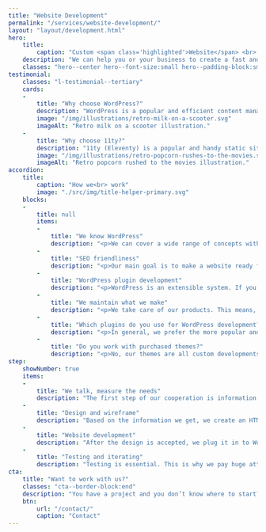 ```yaml
---
title: "Website Development"
permalink: "/services/website-development/"
layout: "layout/development.html"
hero:
    title:
        caption: "Custom <span class='highlighted'>Website</span> <br> Development"
    description: "We can help you or your business to create a fast and easy-to-use WordPress or static site."
    classes: "hero--center hero--font-size:small hero--padding-block:small"
testimonial:
    classes: "l-testimonial--tertiary"
    cards:
    -
        title: "Why choose WordPress?"
        description: "WordPress is a popular and efficient content management system (CMS), which provides a great platform for smaller or bigger sites. Its great advantage is the continuous development and its flexibility."
        image: "/img/illustrations/retro-milk-on-a-scooter.svg"
        imageAlt: "Retro milk on a scooter illustration."
    -
        title: "Why choose 11ty?"
        description: "11ty (Eleventy) is a popular and handy static site generator. Using it, we can create high performant and secure websites with optional content management system."
        image: "/img/illustrations/retro-popcorn-rushes-to-the-movies.svg"
        imageAlt: "Retro popcorn rushed to the movies illustration."
accordion:
    title:
        caption: "How we<br> work"
        image: "./src/img/title-helper-primary.svg"
    blocks:
    -
        title: null
        items:
        -
            title: "We know WordPress"
            description: "<p>We can cover a wide range of concepts with WordPress. From a simple portfolio site to a complex webshop.</p><p>WordPress is great when it's used for what it's made for. We try use less, yet more reliable plugins.</p>"
        -
            title: "SEO friendliness"
            description: "<p>Our main goal is to make a website ready for SEO. This means that your PageSpeed metrics will be in the top green section.</p>"
        -
            title: "WordPress plugin development"
            description: "<p>WordPress is an extensible system. If you need a custom plugin, we can help you.</p><p>We made WooCommerce plugins – such as OTP SimplePay gateway, DHL shipping, and various native WordPress plugins as well. As we see, development is often about extending the current functionality.</p><p>At this point, it’s important to note, there are needs that WordPress can’t serve perfectly. If your need is unique and requires lots of support in the longer term, we recommend considering <a href='/services/application-development/'>application development</a>.</p>"
        -
            title: "We maintain what we make"
            description: "<p>We take care of our products. This means, we do maintenance and support the end-product. If it’s about a third party product, then we rarely do maintenance.</p>"
        -
            title: "Which plugins do you use for WordPress development?"
            description: "<p>In general, we prefer the more popular and better designed plugins. Examples include Yoast's SEO plugin, or WP Rocket. If it's an e-commerce store, we use WooCommerce. If you work with us, you'll receive a copy of paid WPML (language support), WP Rocket (performance optimization), ACF (custom field management) plugins.</p>"
        -
            title: "Do you work with purchased themes?"
            description: "<p>No, our themes are all custom developments. This means the end-product will contain only what is necessary based on the needs we arranged in advance.</p><p>In some cases we do some work in purchased themes, but only based hourly rates and not in a fixed project based price.</p>"
step:
    showNumber: true
    items:
    -
        title: "We talk, measure the needs"
        description: "The first step of our cooperation is information gathering and documentation writing to measure the project and set the goals."
    -
        title: "Design and wireframe"
        description: "Based on the information we get, we create an HTML based UI design that you can test on every device."
    -
        title: "Website development"
        description: "After the design is accepted, we plug it in to WordPress. If needed we make the content nearly 100% editable."
    -
        title: "Testing and iterating"
        description: "Testing is essential. This is why we pay huge attention to writing tests and fix the bugs we or you find. Then iterate."
cta:
    title: "Want to work with us?"
    classes: "cta--border-block:end"
    description: "You have a project and you don’t know where to start? Feel free to contact us to discuss your project’s details. Maybe we can help you."
    btn:
        url: "/contact/"
        caption: "Contact"
---
```

